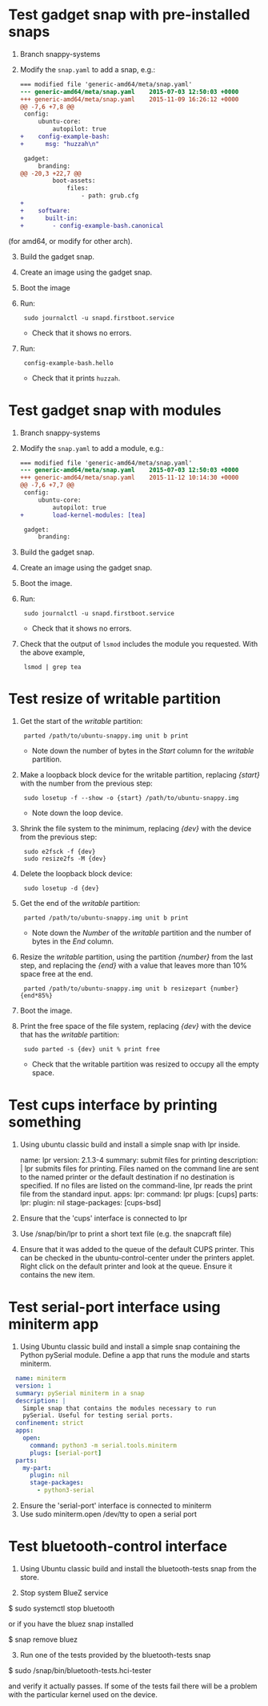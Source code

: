 # Test gadget snap with pre-installed snaps

1. Branch snappy-systems
2. Modify the `snap.yaml` to add a snap, e.g.:

    ```diff
    === modified file 'generic-amd64/meta/snap.yaml'
    --- generic-amd64/meta/snap.yaml	2015-07-03 12:50:03 +0000
    +++ generic-amd64/meta/snap.yaml	2015-11-09 16:26:12 +0000
    @@ -7,6 +7,8 @@
     config:
         ubuntu-core:
             autopilot: true
    +    config-example-bash:
    +      msg: "huzzah\n"

     gadget:
         branding:
    @@ -20,3 +22,7 @@
             boot-assets:
                 files:
                     - path: grub.cfg
    +
    +    software:
    +      built-in:
    +        - config-example-bash.canonical
    ```

  (for amd64, or modify for other arch).

3. Build the gadget snap.
4. Create an image using the gadget snap.
5. Boot the image
6. Run:

        sudo journalctl -u snapd.firstboot.service

    * Check that it shows no errors.


7. Run:

        config-example-bash.hello

    * Check that it prints `huzzah`.

# Test gadget snap with modules

1. Branch snappy-systems
2. Modify the `snap.yaml` to add a module, e.g.:

    ```diff
    === modified file 'generic-amd64/meta/snap.yaml'
    --- generic-amd64/meta/snap.yaml	2015-07-03 12:50:03 +0000
    +++ generic-amd64/meta/snap.yaml	2015-11-12 10:14:30 +0000
    @@ -7,6 +7,7 @@
     config:
         ubuntu-core:
             autopilot: true
    +        load-kernel-modules: [tea]

     gadget:
         branding:

    ```

3. Build the gadget snap.
4. Create an image using the gadget snap.
5. Boot the image.
6. Run:

        sudo journalctl -u snapd.firstboot.service

    * Check that it shows no errors.


7. Check that the output of `lsmod` includes the module you requested. With the above example,

        lsmod | grep tea

# Test resize of writable partition

1. Get the start of the *writable* partition:

        parted /path/to/ubuntu-snappy.img unit b print

    * Note down the number of bytes in the *Start* column for the *writable* partition.

2. Make a loopback block device for the writable partition, replacing *{start}* with the number
   from the previous step:

        sudo losetup -f --show -o {start} /path/to/ubuntu-snappy.img

    * Note down the loop device.

3. Shrink the file system to the minimum, replacing *{dev}* with the device from the previous
   step:

        sudo e2fsck -f {dev}
        sudo resize2fs -M {dev}

4. Delete the loopback block device:

        sudo losetup -d {dev}

5. Get the end of the *writable* partition:

        parted /path/to/ubuntu-snappy.img unit b print

    * Note down the *Number* of the *writable* partition and the number of bytes in the *End*
      column.

6. Resize the *writable* partition, using the partition *{number}* from the last step, and
   replacing the *{end}* with a value that leaves more than 10% space free at the end.

        parted /path/to/ubuntu-snappy.img unit b resizepart {number} {end*85%}

7. Boot the image.

8. Print the free space of the file system, replacing *{dev}* with the device that has the
   *writable* partition:

        sudo parted -s {dev} unit % print free

    * Check that the writable partition was resized to occupy all the empty space.

# Test cups interface by printing something

1. Using ubuntu classic build and install a simple snap with lpr inside.

	name: lpr
	version: 2.1.3-4
	summary: submit files for printing
	description: |
	   lpr submits files for printing.  Files named on the command line are sent to
	   the named printer or the default destination if no destination is specified.
	   If no files are listed on the command-line, lpr reads the print file from
	   the standard input.
	apps:
		lpr:
			command: lpr
			plugs: [cups]
	parts:
		lpr:
			plugin: nil
			stage-packages: [cups-bsd]
2. Ensure that the 'cups' interface is connected to lpr
3. Use /snap/bin/lpr to print a short text file (e.g. the snapcraft file)
4. Ensure that it was added to the queue of the default CUPS printer.  This can
   be checked in the ubuntu-control-center under the printers applet. Right
   click on the default printer and look at the queue. Ensure it contains the
   new item.

# Test serial-port interface using miniterm app

1. Using Ubuntu classic build and install a simple snap containing the Python
   pySerial module. Define a app that runs the module and starts miniterm.

```yaml
  name: miniterm
  version: 1
  summary: pySerial miniterm in a snap
  description: |
    Simple snap that contains the modules necessary to run
    pySerial. Useful for testing serial ports.
  confinement: strict
  apps:
    open:
      command: python3 -m serial.tools.miniterm
      plugs: [serial-port]
  parts:
    my-part:
      plugin: nil
      stage-packages:
        - python3-serial
```

2. Ensure the 'serial-port' interface is connected to miniterm
3. Use sudo miniterm.open /dev/tty<DEV> to open a serial port

# Test bluetooth-control interface

1. Using Ubuntu classic build and install the bluetooth-tests snap
   from the store.

2. Stop system BlueZ service

$ sudo systemctl stop bluetooth

or if you have the bluez snap installed

$ snap remove bluez

3. Run one of the tests provided by the bluetooth-tests snap

 $ sudo /snap/bin/bluetooth-tests.hci-tester

   and verify it actually passes. If some of the tests fail
   there will be a problem with the particular kernel used on
   the device.
